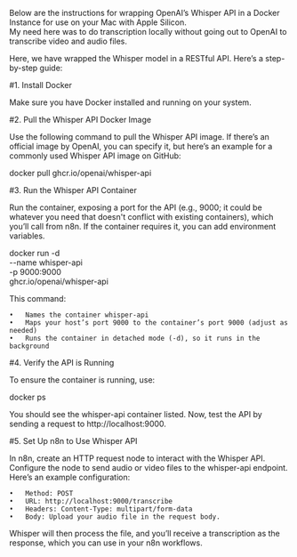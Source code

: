 Below are the instructions for wrapping OpenAI’s Whisper API in a Docker Instance for use on your Mac with Apple Silicon.  
My need here was to do transcription locally without going out to OpenAI to transcribe video and audio files.



Here, we have wrapped the Whisper model in a RESTful API. Here’s a step-by-step guide:

#1. Install Docker

Make sure you have Docker installed and running on your system.

#2. Pull the Whisper API Docker Image

Use the following command to pull the Whisper API image. If there’s an official image by OpenAI, you can specify it, but here’s an example for a commonly used Whisper API image on GitHub:

docker pull ghcr.io/openai/whisper-api

#3. Run the Whisper API Container

Run the container, exposing a port for the API (e.g., 9000; it could be whatever you need that doesn't conflict with existing containers), which you’ll call from n8n. If the container requires it, you can add environment variables.

docker run -d \
  --name whisper-api \
  -p 9000:9000 \
  ghcr.io/openai/whisper-api

This command:

	•	Names the container whisper-api
	•	Maps your host’s port 9000 to the container’s port 9000 (adjust as needed)
	•	Runs the container in detached mode (-d), so it runs in the background

#4. Verify the API is Running

To ensure the container is running, use:

docker ps

You should see the whisper-api container listed. Now, test the API by sending a request to http://localhost:9000.

#5. Set Up n8n to Use Whisper API

In n8n, create an HTTP request node to interact with the Whisper API. Configure the node to send audio or video files to the whisper-api endpoint. Here’s an example configuration:

	•	Method: POST
	•	URL: http://localhost:9000/transcribe
	•	Headers: Content-Type: multipart/form-data
	•	Body: Upload your audio file in the request body.

Whisper will then process the file, and you’ll receive a transcription as the response, which you can use in your n8n workflows.
